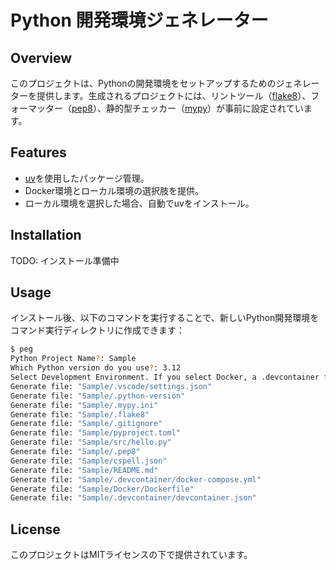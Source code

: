 # Python 開発環境ジェネレーター

## Overview

このプロジェクトは、Pythonの開発環境をセットアップするためのジェネレーターを提供します。生成されるプロジェクトには、リントツール（[flake8](https://pypi.org/project/flake8/)）、フォーマッター（[pep8](https://peps.python.org/pep-0008/)）、静的型チェッカー（[mypy](https://mypy-lang.org/)）が事前に設定されています。

## Features

- [uv](https://docs.astral.sh/uv/)を使用したパッケージ管理。
- Docker環境とローカル環境の選択肢を提供。
- ローカル環境を選択した場合、自動でuvをインストール。

## Installation

TODO: インストール準備中

## Usage

インストール後、以下のコマンドを実行することで、新しいPython開発環境をコマンド実行ディレクトリに作成できます：

```sh
$ peg
Python Project Name?: Sample
Which Python version do you use?: 3.12
Select Development Environment. If you select Docker, a .devcontainer file will be created.
Generate file: "Sample/.vscode/settings.json"
Generate file: "Sample/.python-version"
Generate file: "Sample/.mypy.ini"
Generate file: "Sample/.flake8"
Generate file: "Sample/.gitignore"
Generate file: "Sample/pyproject.toml"
Generate file: "Sample/src/hello.py"
Generate file: "Sample/.pep8"
Generate file: "Sample/cspell.json"
Generate file: "Sample/README.md"
Generate file: "Sample/.devcontainer/docker-compose.yml"
Generate file: "Sample/Docker/Dockerfile"
Generate file: "Sample/.devcontainer/devcontainer.json"
```

## License

このプロジェクトはMITライセンスの下で提供されています。